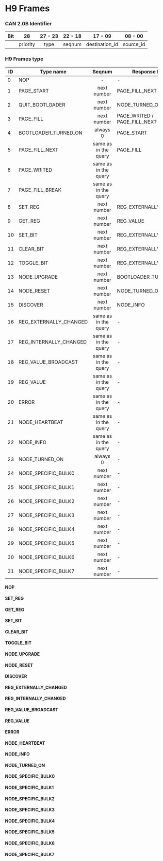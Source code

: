 # H9 Frames
### CAN 2.0B Identifier

| Bit |    28    | 27 - 23 | 22 - 18 |    17 - 09     |  08 - 00  |
|-----|:--------:|:-------:|:-------:|:--------------:|:---------:|
|     | priority |  type   | seqnum  | destination_id | source_id |

### H9 Frames type

| ID  | Type name              |         Seqnum         | Response frame               |
|-----|------------------------|:----------------------:|------------------------------|
 | 0   | NOP                    |           -            | -                            |
 | 1   | PAGE_START             |      next number       | PAGE_FILL_NEXT               |
 | 2   | QUIT_BOOTLOADER        |      next number       | NODE_TURNED_ON               |
 | 3   | PAGE_FILL              |      next number       | PAGE_WRITED / PAGE_FILL_NEXT |
 | 4   | BOOTLOADER_TURNED_ON   |        always 0        | PAGE_START                   |
 | 5   | PAGE_FILL_NEXT         |  same as in the query  | PAGE_FILL                    |
 | 6   | PAGE_WRITED            |  same as in the query  |                              |
 | 7   | PAGE_FILL_BREAK        |  same as in the query  |                              |
 | 8   | SET_REG                |      next number       | REG_EXTERNALLY_CHANGED       |
 | 9   | GET_REG                |      next number       | REG_VALUE                    |
 | 10  | SET_BIT                |      next number       | REG_EXTERNALLY_CHANGED       | 
 | 11  | CLEAR_BIT              |      next number       | REG_EXTERNALLY_CHANGED       | 
 | 12  | TOGGLE_BIT             |      next number       | REG_EXTERNALLY_CHANGED       | 
 | 13  | NODE_UPGRADE           |      next number       | BOOTLOADER_TURNED_ON         | 
 | 14  | NODE_RESET             |      next number       | NODE_TURNED_ON               | 
 | 15  | DISCOVER               |      next number       | NODE_INFO                    | 
 | 16  | REG_EXTERNALLY_CHANGED |  same as in the query  | -                            | 
 | 17  | REG_INTERNALLY_CHANGED |  same as in the query  | -                            | 
 | 18  | REG_VALUE_BROADCAST    |  same as in the query  | -                            | 
 | 19  | REG_VALUE              |  same as in the query  | -                            | 
 | 20  | ERROR                  |  same as in the query  | -                            | 
 | 21  | NODE_HEARTBEAT         |  same as in the query  | -                            | 
 | 22  | NODE_INFO              |  same as in the query  | -                            | 
 | 23  | NODE_TURNED_ON         |        always 0        | -                            | 
 | 24  | NODE_SPECIFIC_BULK0    |      next number       | -                            | 
 | 25  | NODE_SPECIFIC_BULK1    |      next number       | -                            | 
 | 26  | NODE_SPECIFIC_BULK2    |      next number       | -                            | 
 | 27  | NODE_SPECIFIC_BULK3    |      next number       | -                            | 
 | 28  | NODE_SPECIFIC_BULK4    |      next number       | -                            | 
 | 29  | NODE_SPECIFIC_BULK5    |      next number       | -                            | 
 | 30  | NODE_SPECIFIC_BULK6    |      next number       | -                            | 
 | 31  | NODE_SPECIFIC_BULK7    |      next number       | -                            | 

#### NOP
#### SET_REG
#### GET_REG
#### SET_BIT
#### CLEAR_BIT
#### TOGGLE_BIT
#### NODE_UPGRADE
#### NODE_RESET
#### DISCOVER
#### REG_EXTERNALLY_CHANGED
#### REG_INTERNALLY_CHANGED
#### REG_VALUE_BROADCAST
#### REG_VALUE
#### ERROR
#### NODE_HEARTBEAT
#### NODE_INFO
#### NODE_TURNED_ON
#### NODE_SPECIFIC_BULK0
#### NODE_SPECIFIC_BULK1
#### NODE_SPECIFIC_BULK2
#### NODE_SPECIFIC_BULK3
#### NODE_SPECIFIC_BULK4
#### NODE_SPECIFIC_BULK5
#### NODE_SPECIFIC_BULK6
#### NODE_SPECIFIC_BULK7